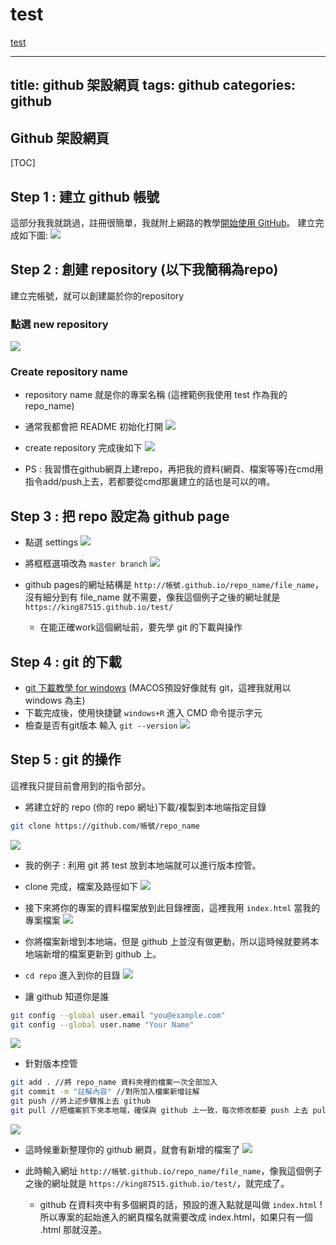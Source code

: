 # test

[test](https://king87515.github.io/test/)

---
title: github 架設網頁
tags: github
categories: github
---

## Github 架設網頁
[TOC]
## Step 1 : 建立 github 帳號
這部分我我就跳過，註冊很簡單，我就附上網路的教學[開始使用 GitHub](https://progressbar.tw/posts/3)。
建立完成如下圖:
![](https://i.imgur.com/9q0IXt1.png)

## Step 2 : 創建 repository (以下我簡稱為repo)
建立完帳號，就可以創建屬於你的repository
### 點選 new repository
![](https://i.imgur.com/zVxISm9.png)
### Create repository name
* repository name 就是你的專案名稱 (這裡範例我使用 test 作為我的repo_name)
* 通常我都會把 README 初始化打開 
![](https://i.imgur.com/aQh1X3X.png)
* create repository 完成後如下
![](https://i.imgur.com/7f3cFd3.png)

* PS : 我習慣在github網頁上建repo，再把我的資料(網頁、檔案等等)在cmd用指令add/push上去，若都要從cmd那裏建立的話也是可以的唷。


## Step 3 : 把 repo 設定為 github page
* 點選 settings
![](https://i.imgur.com/40V54pt.png)

* 將框框選項改為 `master branch`
![](https://i.imgur.com/EgtOJ90.png)

* github pages的網址結構是 `http://帳號.github.io/repo_name/file_name`，沒有細分到有 file_name 就不需要，像我這個例子之後的網址就是 `https://king87515.github.io/test/`
    * 在能正確work這個網址前，要先學 git 的下載與操作

## Step 4 : git 的下載
* [git 下載教學 for windows](https://gitbook.tw/chapters/environment/install-git-in-windows.html) (MACOS預設好像就有 git，這裡我就用以 windows 為主)
* 下載完成後，使用快捷鍵 `windows+R` 進入 CMD 命令提示字元
* 檢查是否有git版本
    輸入 `git --version` 
    ![](https://i.imgur.com/fhndYvj.png)


## Step 5 : git 的操作
這裡我只提目前會用到的指令部分。

* 將建立好的 repo (你的 repo 網址)下載/複製到本地端指定目錄
```bash
git clone https://github.com/帳號/repo_name
```
![](https://i.imgur.com/5lldNnU.png)
* 我的例子 : 利用 git 將 test 放到本地端就可以進行版本控管。
* clone 完成，檔案及路徑如下
![](https://i.imgur.com/qwa4DAm.png)
* 接下來將你的專案的資料檔案放到此目錄裡面，這裡我用 `index.html` 當我的專案檔案
![](https://i.imgur.com/hhlcxHw.png)
* 你將檔案新增到本地端，但是 github 上並沒有做更動，所以這時候就要將本地端新增的檔案更新到 github 上。
* `cd repo` 進入到你的目錄
![](https://i.imgur.com/G9uui3i.png)

* 讓 github 知道你是誰
```bash 
git config --global user.email "you@example.com"
git config --global user.name "Your Name"
```
![](https://i.imgur.com/d1wGuwd.png)

* 針對版本控管
```bash
git add . //將 repo_name 資料夾裡的檔案一次全部加入
git commit -m "註解內容" //對所加入檔案新增註解
git push //將上述步驟推上去 github
git pull //把檔案抓下來本地端，確保與 github 上一致，每次修改都要 push 上去 pull 下來
```
![](https://i.imgur.com/bct0BW7.png)

* 這時候重新整理你的 github 網頁，就會有新增的檔案了
![](https://i.imgur.com/8GTSG4r.png)

* 此時輸入網址 `http://帳號.github.io/repo_name/file_name`，像我這個例子之後的網址就是 `https://king87515.github.io/test/`，就完成了。
    * github 在資料夾中有多個網頁的話，預設的進入點就是叫做 `index.html` ! 所以專案的起始進入的網頁檔名就需要改成 index.html，如果只有一個 .html 那就沒差。


